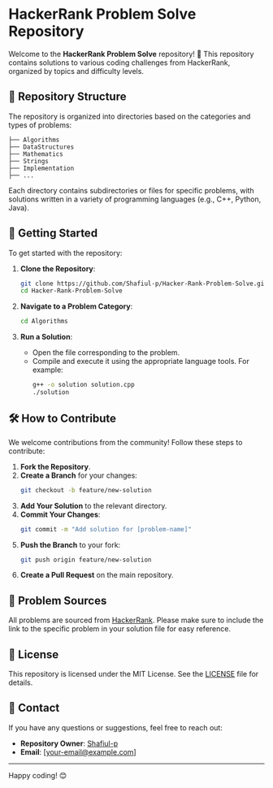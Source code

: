 # HackerRank Problem Solve Repository

Welcome to the **HackerRank Problem Solve** repository! 🎯 This repository contains solutions to various coding challenges from HackerRank, organized by topics and difficulty levels.

## 📂 Repository Structure

The repository is organized into directories based on the categories and types of problems:

```
├── Algorithms
├── DataStructures
├── Mathematics
├── Strings
├── Implementation
├── ...
```

Each directory contains subdirectories or files for specific problems, with solutions written in a variety of programming languages (e.g., C++, Python, Java).

## 🚀 Getting Started

To get started with the repository:

1. **Clone the Repository**:
   ```bash
   git clone https://github.com/Shafiul-p/Hacker-Rank-Problem-Solve.git
   cd Hacker-Rank-Problem-Solve
   ```

2. **Navigate to a Problem Category**:
   ```bash
   cd Algorithms
   ```

3. **Run a Solution**:
   - Open the file corresponding to the problem.
   - Compile and execute it using the appropriate language tools. For example:
     ```bash
     g++ -o solution solution.cpp
     ./solution
     ```

## 🛠️ How to Contribute

We welcome contributions from the community! Follow these steps to contribute:

1. **Fork the Repository**.
2. **Create a Branch** for your changes:
   ```bash
   git checkout -b feature/new-solution
   ```
3. **Add Your Solution** to the relevant directory.
4. **Commit Your Changes**:
   ```bash
   git commit -m "Add solution for [problem-name]"
   ```
5. **Push the Branch** to your fork:
   ```bash
   git push origin feature/new-solution
   ```
6. **Create a Pull Request** on the main repository.

## 📝 Problem Sources

All problems are sourced from [HackerRank](https://www.hackerrank.com/). Please make sure to include the link to the specific problem in your solution file for easy reference.

## 📖 License

This repository is licensed under the MIT License. See the [LICENSE](LICENSE) file for details.

## 📧 Contact

If you have any questions or suggestions, feel free to reach out:

- **Repository Owner**: [Shafiul-p](https://github.com/Shafiul-p)
- **Email**: [your-email@example.com]

---

Happy coding! 😊
